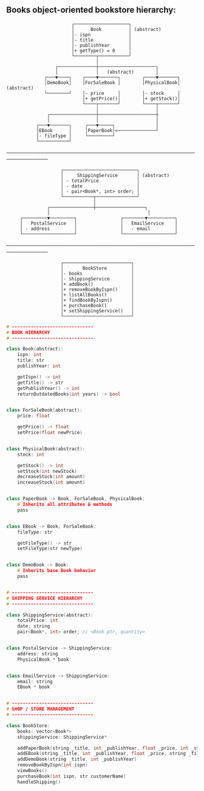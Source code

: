 ## Books object-oriented bookstore hierarchy:
                            ┌────────────────────┐
                            │      Book          │ (abstract)
                            │- ispn              │
                            │- title             │
                            │- publishYear       │
                            │+ getType() = 0     │
                            └────────┬───────────┘
                                     │
                      ┌──────────────┼─────────────────────┐
                      │              │   (abstract)        │
                  ┌───▼────┐    ┌────▼───────┐        ┌────▼───────┐ 
                  │DemoBook│    │ForSaleBook │        │PhysicalBook│ (abstract)
                  └────────┘    │- price     │        │- stock     │
                                │+ getPrice()│        │+ getStock()│
                                └────┬───────┘        └────┬───────┘
                                     │                     │
                   ┌─────────────────┼─────────────────────┼
                   │                 │                     │     
               ┌───▼───────┐     ┌───▼─────┐               │
               │EBook      │     │PaperBook│<──────────────┘
               │- fileType │     └─────────┘ 
               └───────────┘       

 ─────────────────────────────────────────────────────────────

                        ┌───────────────────────────┐
                        │     ShippingService       │ (abstract)
                        │ - totalPrice              │
                        │ - date                    │
                        │ - pair<Book*, int> order; │
                        └───────────┬───────────────┘
                                    │
                   ┌────────────────┼──────────────────┐
                   │                                    │
         ┌─────────▼─────────┐                ┌────────▼──────────┐
         │   PostalService   │                │   EmailService    │
         │ - address         │                │   - email         │
         └───────────────────┘                └───────────────────┘
 ─────────────────────────────────────────────────────────────

                        ┌─────────────────────────┐
                        │       BookStore         │
                        │- books                  │
                        │- shippingService        │
                        │+ addBook()              │
                        │+ removeBookByIspn()     │
                        │+ listAllBooks()         │
                        │+ findBookByIspn()       │
                        │+ purchaseBook()         │
                        │+ setShippingService()   │
                        └─────────────────────────┘

```cpp
# ------------------------------
# BOOK HIERARCHY
# ------------------------------

class Book(abstract):
    ispn: int
    title: str
    publishYear: int

    getIspn() -> int
    getTitle() -> str
    getPublishYear() -> int
    returnOutdatedBooks(int years) -> bool


class ForSaleBook(abstract):
    price: float

    getPrice() -> float
    setPrice(float newPrice)


class PhysicalBook(abstract):
    stock: int

    getStock() -> int
    setStock(int newStock)
    decreaseStock(int amount)
    increaseStock(int amount)


class PaperBook -> Book, ForSaleBook, PhysicalBook:
    # Inherits all attributes & methods
    pass


class EBook -> Book, ForSaleBook:
    fileType: str

    getFileType() -> str
    setFileType(str newType)


class DemoBook -> Book:
    # Inherits base Book behavior
    pass


# ------------------------------
# SHIPPING SERVICE HIERARCHY
# ------------------------------

class ShippingService(abstract):
    totalPrice: int
    date: string 
    pair<Book*, int> order; // <Book ptr, quantity>


class PostalService -> ShippingService:
    address: string 
    PhysicalBook * book


class EmailService -> ShippingService:
    email: string 
    EBook * book


# ------------------------------
# SHOP / STORE MANAGEMENT
# ------------------------------

class BookStore:
    books: vector<Book*>
    shippingService: ShippingService*

    addPaperBook(string _title, int _publishYear, float _price, int _stock)
    addEBook(string _title, int _publishYear, float _price, string _fileType)
    addDemoBook(string _title, int _publishYear)
    removeBookByIspn(int ispn)
    viewBooks()
    purchaseBook(int ispn, str customerName)
    handleShipping()
